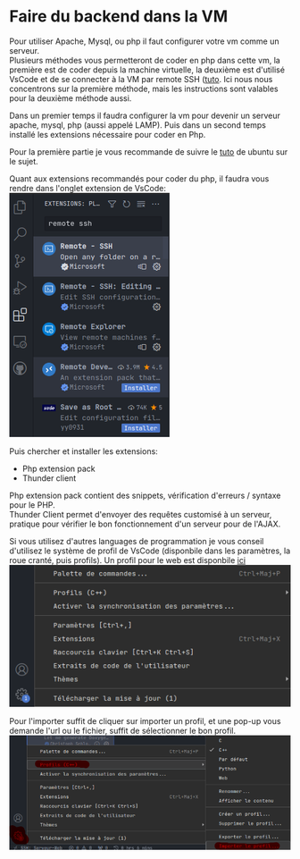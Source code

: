 # Faire du backend dans la VM

Pour utiliser Apache, Mysql, ou php il faut configurer votre vm comme un serveur.  
Plusieurs méthodes vous permetteront de coder en php dans cette vm, la première est de coder depuis la machine virtuelle, la deuxième est d'utilisé VsCode et de se connecter à la VM par remote SSH ([tuto](vscode-vm.md). Ici nous nous concentrons sur la première méthode, mais les instructions sont valables pour la deuxième méthode aussi.  

Dans un premier temps il faudra configurer la vm pour devenir un serveur apache, mysql, php (aussi appelé LAMP). Puis dans un second temps installé les extensions nécessaire pour coder en Php.

Pour la première partie je vous recommande de suivre le [tuto](https://doc.ubuntu-fr.org/lamp) de ubuntu sur le sujet.

Quant aux extensions recommandés pour coder du php, il faudra vous rendre dans l'onglet extension de VsCode:
![Vscode extension](../screen/vscode-remote-ssh.png)  

Puis chercher et installer les extensions:  
- Php extension pack  
- Thunder client  

Php extension pack contient des snippets, vérification d'erreurs / syntaxe pour le PHP.  
Thunder Client permet d'envoyer des requêtes customisé à un serveur, pratique pour vérifier le bon fonctionnement d'un serveur pour de l'AJAX.  
  
Si vous utilisez d'autres languages de programmation je vous conseil d'utilisez le système de profil de VsCode (disponbile dans les paramètres, la roue cranté, puis profils). Un profil pour le web est disponbile [ici](../vscode/web.code-profile)  
![VsCode Profil](../screen/vscode-profil.png)  

Pour l'importer suffit de cliquer sur importer un profil, et une pop-up vous demande l'url ou le fichier, suffit de sélectionner le bon profil.  
![Vscode Profil import](../screen/vscode-profil-import.png)  

